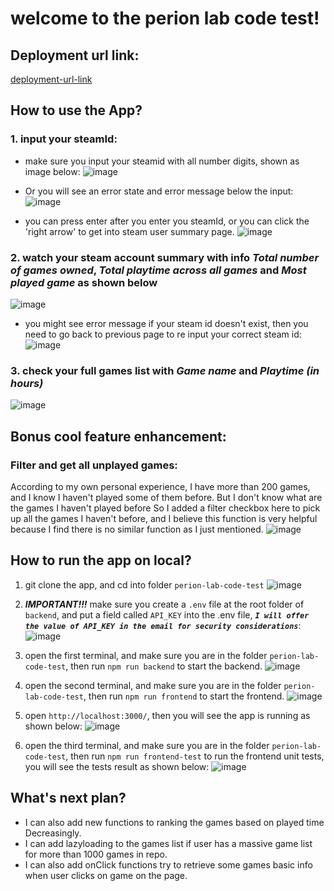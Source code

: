 # welcome to the perion lab code test!

## Deployment url link:
[deployment-url-link](https://perion-test-frontend.netlify.app/)

## How to use the App?

### 1. input your steamId:
- make sure you input your steamid with all number digits, shown as image below:
![image](https://github.com/DAHUO-Melbourne/perion-lab-code-test/blob/main/frontend/public/readme_screenshots/step1/input_steamId.jpg)

- Or you will see an error state and error message below the input:
![image](https://github.com/DAHUO-Melbourne/perion-lab-code-test/blob/main/frontend/public/readme_screenshots/step1/input_error.jpg)

- you can press enter after you enter you steamId, or you can click the 'right arrow' to get into steam user summary page.
![image](https://github.com/DAHUO-Melbourne/perion-lab-code-test/blob/main/frontend/public/readme_screenshots/step1/submit.jpg)

### 2. watch your steam account summary with info *Total number of games owned*, *Total playtime across all games* and *Most played game* as shown below
![image](https://github.com/DAHUO-Melbourne/perion-lab-code-test/blob/main/frontend/public/readme_screenshots/step2/successful_summary.jpg)

- you might see error message if your steam id doesn't exist, then you need to go back to previous page to re input your correct steam id:
![image](https://github.com/DAHUO-Melbourne/perion-lab-code-test/blob/main/frontend/public/readme_screenshots/step2/error_summary.jpg)

### 3. check your full games list with *Game name* and *Playtime (in hours)*
![image](https://github.com/DAHUO-Melbourne/perion-lab-code-test/blob/main/frontend/public/readme_screenshots/step3/success_games_list.jpg)

## Bonus cool feature enhancement:

### Filter and get all unplayed games:
According to my own personal experience, I have more than 200 games, and I know I haven't played some of them before. But I don't know what are the games I haven't played before
So I added a filter checkbox here to pick up all the games I haven't before, and I believe this function is very helpful because I find there is no similar function as I just mentioned.
![image](https://github.com/DAHUO-Melbourne/perion-lab-code-test/blob/main/frontend/public/readme_screenshots/step3/games_list_filter.jpg)

## How to run the app on local?

1. git clone the app, and cd into folder `perion-lab-code-test`
![image](https://github.com/DAHUO-Melbourne/perion-lab-code-test/blob/main/frontend/public/readme_screenshots/local/steps/folder_step1.jpg)

2. **_IMPORTANT!!!_** make sure you create a `.env` file at the root folder of `backend`, and put a field called `API_KEY` into the .env file, **_`I will offer the value of API_KEY in the email for security considerations`_**:
![image](https://github.com/DAHUO-Melbourne/perion-lab-code-test/blob/main/frontend/public/readme_screenshots/local/steps/env_step2.jpg)

3. open the first terminal, and make sure you are in the folder `perion-lab-code-test`, then run `npm run backend` to start the backend.
![image](https://github.com/DAHUO-Melbourne/perion-lab-code-test/blob/main/frontend/public/readme_screenshots/local/steps/run_backend_step3.jpg)

4. open the second terminal, and make sure you are in the folder `perion-lab-code-test`, then run `npm run frontend` to start the frontend.
![image](https://github.com/DAHUO-Melbourne/perion-lab-code-test/blob/main/frontend/public/readme_screenshots/local/steps/run_frontend_step4.jpg)

5. open `http://localhost:3000/`, then you will see the app is running as shown below:
![image](https://github.com/DAHUO-Melbourne/perion-lab-code-test/blob/main/frontend/public/readme_screenshots/local/steps/browser_step5.jpg)

6. open the third terminal, and make sure you are in the folder `perion-lab-code-test`, then run `npm run frontend-test` to run the frontend unit tests, you will see the tests result as shown below:
![image](https://github.com/DAHUO-Melbourne/perion-lab-code-test/blob/main/frontend/public/readme_screenshots/local/test_result/testing_result.jpg)

## What's next plan?
- I can also add new functions to ranking the games based on played time Decreasingly.
- I can add lazyloading to the games list if user has a massive game list for more than 1000 games in repo.
- I can also add onClick functions try to retrieve some games basic info when user clicks on game on the page.